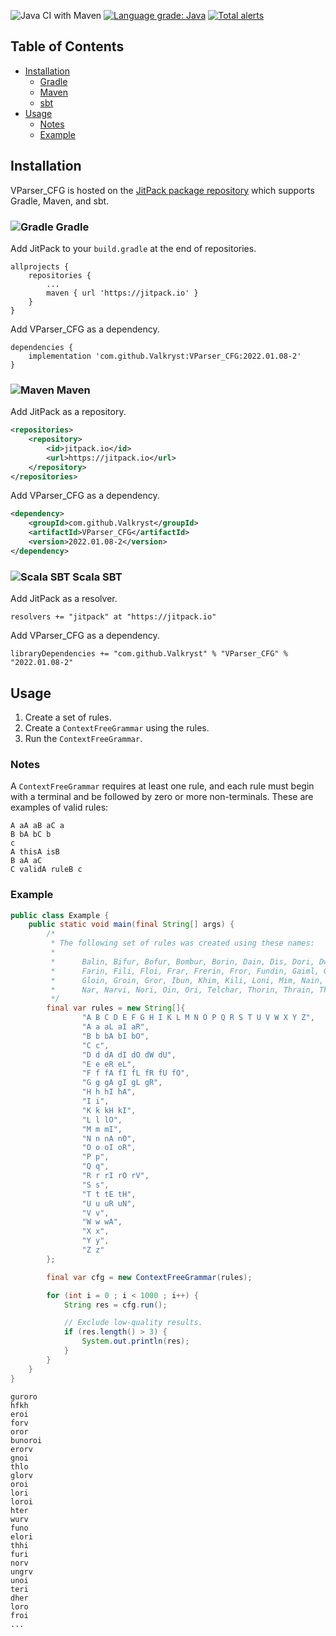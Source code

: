 ![Java CI with Maven](https://github.com/Valkryst/VParser_CFG/workflows/Java%20CI%20with%20Maven/badge.svg?branch=master)
[![Language grade: Java](https://img.shields.io/lgtm/grade/java/g/Valkryst/VParser_CFG.svg?logo=lgtm&logoWidth=18)](https://lgtm.com/projects/g/Valkryst/VParser_CFG/context:java)
[![Total alerts](https://img.shields.io/lgtm/alerts/g/Valkryst/VParser_CFG.svg?logo=lgtm&logoWidth=18)](https://lgtm.com/projects/g/Valkryst/VParser_CFG/alerts/)


## Table of Contents

* [Installation](https://github.com/Valkryst/VParser_CFG#installation)
    * [Gradle](https://github.com/Valkryst/VParser_CFG#-gradle)
    * [Maven](https://github.com/Valkryst/VParser_CFG#-maven)
    * [sbt](https://github.com/Valkryst/VParser_CFG#-scala-sbt)
* [Usage](https://github.com/Valkryst/VParser_CFG#usage)
  * [Notes](https://github.com/Valkryst/VParser_CFG#usage)
  * [Example](https://github.com/Valkryst/VParser_CFG#usage)

## Installation

VParser_CFG is hosted on the [JitPack package repository](https://jitpack.io/#Valkryst/VParser_CFG)
which supports Gradle, Maven, and sbt.

### ![Gradle](https://i.imgur.com/qtc6bXq.png?1) Gradle

Add JitPack to your `build.gradle` at the end of repositories.

```
allprojects {
	repositories {
		...
		maven { url 'https://jitpack.io' }
	}
}
```

Add VParser_CFG as a dependency.

```
dependencies {
	implementation 'com.github.Valkryst:VParser_CFG:2022.01.08-2'
}
```

### ![Maven](https://i.imgur.com/2TZzobp.png?1) Maven

Add JitPack as a repository.

``` xml
<repositories>
    <repository>
        <id>jitpack.io</id>
        <url>https://jitpack.io</url>
    </repository>
</repositories>
```
Add VParser_CFG as a dependency.

```xml
<dependency>
    <groupId>com.github.Valkryst</groupId>
    <artifactId>VParser_CFG</artifactId>
    <version>2022.01.08-2</version>
</dependency>
```

### ![Scala SBT](https://i.imgur.com/Nqv3mVd.png?1) Scala SBT

Add JitPack as a resolver.

```
resolvers += "jitpack" at "https://jitpack.io"
```

Add VParser_CFG as a dependency.

```
libraryDependencies += "com.github.Valkryst" % "VParser_CFG" % "2022.01.08-2"
```

## Usage

1. Create a set of rules.
2. Create a `ContextFreeGrammar` using the rules.
3. Run the `ContextFreeGrammar`.

### Notes

A `ContextFreeGrammar` requires at least one rule, and each rule must begin with
a terminal and be followed by zero or more non-terminals. These are examples
of valid rules:

```
A aA aB aC a
B bA bC b
c
A thisA isB
B aA aC
C validA ruleB c
```

### Example

```java
public class Example {
	public static void main(final String[] args) {
		/*
		 * The following set of rules was created using these names:
		 *
		 * 		Balin, Bifur, Bofur, Bombur, Borin, Dain, Dis, Dori, Dwalin,
		 * 		Farin, Fili, Floi, Frar, Frerin, Fror, Fundin, Gaiml, Gimli,
		 * 		Gloin, Groin, Gror, Ibun, Khim, Kili, Loni, Mim, Nain, Nali,
		 * 		Nar, Narvi, Nori, Oin, Ori, Telchar, Thorin, Thrain, Thror
		 */
		final var rules = new String[]{
				"A B C D E F G H I K L M N O P Q R S T U V W X Y Z",
				"A a aL aI aR",
				"B b bA bI bO",
				"C c",
				"D d dA dI dO dW dU",
				"E e eR eL",
				"F f fA fI fL fR fU fO",
				"G g gA gI gL gR",
				"H h hI hA",
				"I i",
				"K k kH kI",
				"L l lO",
				"M m mI",
				"N n nA nO",
				"O o oI oR",
				"P p",
				"Q q",
				"R r rI rO rV",
				"S s",
				"T t tE tH",
				"U u uR uN",
				"V v",
				"W w wA",
				"X x",
				"Y y",
				"Z z"
		};

		final var cfg = new ContextFreeGrammar(rules);

		for (int i = 0 ; i < 1000 ; i++) {
			String res = cfg.run();

			// Exclude low-quality results.
			if (res.length() > 3) {
				System.out.println(res);
			}
		}
	}
}
```

```
guroro
hfkh
eroi
forv
oror
bunoroi
erorv
gnoi
thlo
glorv
oroi
lori
loroi
hter
wurv
funo
elori
thhi
furi
norv
ungrv
unoi
teri
dher
loro
froi
...
```